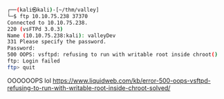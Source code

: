 
```sh
┌──(kali㉿kali)-[~/thm/valley]
└─$ ftp 10.10.75.238 37370
Connected to 10.10.75.238.
220 (vsFTPd 3.0.3)
Name (10.10.75.238:kali): valleyDev
331 Please specify the password.
Password: 
500 OOPS: vsftpd: refusing to run with writable root inside chroot()
ftp: Login failed
ftp> quit

```

OOOOOOPS lol
https://www.liquidweb.com/kb/error-500-oops-vsftpd-refusing-to-run-with-writable-root-inside-chroot-solved/
